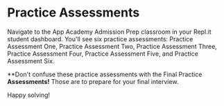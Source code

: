 # Practice Assessments

Navigate to the App Academy Admission Prep classroom in your Repl.it student
dashboard. You'll see six practice assessments: Practice Assessment One, Practice Assessment Two, Practice Assessment Three, Practice Assessment Four, Practice Assessment Five, and Practice Assessment Six.

**Don't confuse these practice assessments with the Final Practice
**Assessments!** Those are to prepare for your final interview.

Happy solving!
